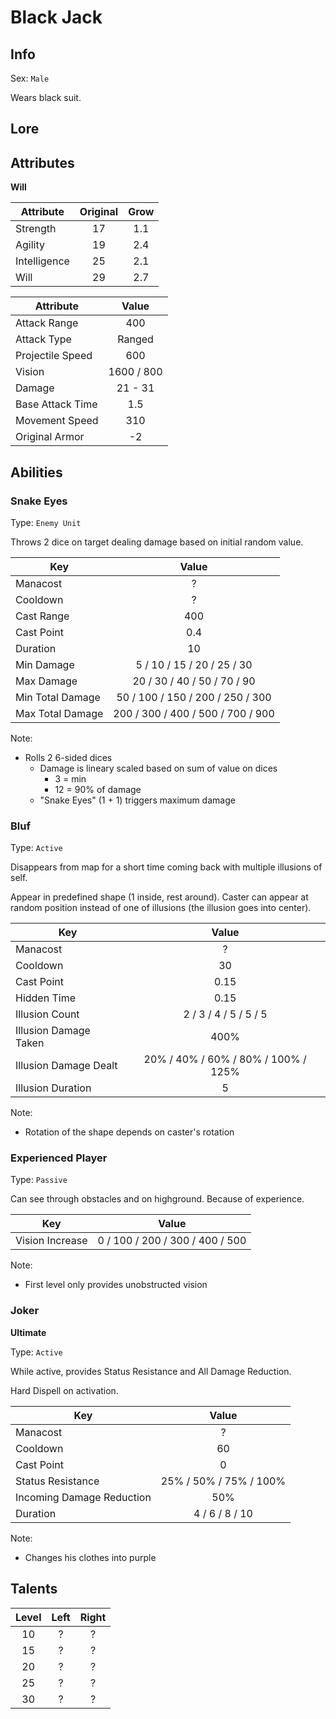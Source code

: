 # Black Jack

## Info
Sex: `Male`

Wears black suit.

## Lore

## Attributes

**Will**

|  Attribute   | Original | Grow |
|--------------|:--------:|:----:|
| Strength     |    17    | 1.1  |
| Agility      |    19    | 2.4  |
| Intelligence |    25    | 2.1  |
| Will         |    29    | 2.7  |


|    Attribute     |   Value    |
|------------------|:----------:|
| Attack Range     |    400     |
| Attack Type      |   Ranged   |
| Projectile Speed |    600     |
| Vision           | 1600 / 800 |
| Damage           |  21 - 31   |
| Base Attack Time |    1.5     |
| Movement Speed   |    310     |
| Original Armor   |     -2     |

## Abilities

### Snake Eyes

Type: `Enemy Unit`

Throws 2 dice on target dealing damage based on initial random value.

| Key | Value |
|-----|:-----:|
| Manacost | ? |
| Cooldown | ? |
| Cast Range | 400 |
| Cast Point | 0.4 |
| Duration | 10 |
| Min Damage | 5 / 10 / 15 / 20 / 25 / 30 |
| Max Damage | 20 / 30 / 40 / 50 / 70 / 90 |
| Min Total Damage | 50 / 100 / 150 / 200 / 250 / 300 |
| Max Total Damage | 200 / 300 / 400 / 500 / 700 / 900 |

Note:
- Rolls 2 6-sided dices
  - Damage is lineary scaled based on sum of value on dices
    - 3 = min
    - 12 = 90% of damage
  - "Snake Eyes" (1 + 1) triggers maximum damage

### Bluf

Type: `Active`

Disappears from map for a short time coming back with multiple illusions of self.

Appear in predefined shape (1 inside, rest around).
Caster can appear at random position instead of one of illusions (the illusion goes into center).

| Key | Value |
|-----|:-----:|
| Manacost | ? |
| Cooldown | 30 |
| Cast Point | 0.15 |
| Hidden Time | 0.15 |
| Illusion Count | 2 / 3 / 4 / 5 / 5 / 5 |
| Illusion Damage Taken | 400% |
| Illusion Damage Dealt | 20% / 40% / 60% / 80% / 100% / 125% |
| Illusion Duration | 5 |

Note:
- Rotation of the shape depends on caster's rotation

### Experienced Player

Type: `Passive`

Can see through obstacles and on highground.
Because of experience.

| Key | Value |
|-----|:-----:|
| Vision Increase | 0 / 100 / 200 / 300 / 400 / 500 |

Note:
- First level only provides unobstructed vision

### Joker
**__Ultimate__**

Type: `Active`

While active, provides Status Resistance and All Damage Reduction.

Hard Dispell on activation.

| Key | Value |
|-----|:-----:|
| Manacost | ? |
| Cooldown | 60 |
| Cast Point | 0 |
| Status Resistance | 25% / 50% / 75% / 100% |
| Incoming Damage Reduction | 50% |
| Duration | 4 / 6 / 8 / 10 |

Note:
- Changes his clothes into purple

## Talents

| Level | Left | Right |
|:-----:|:----:|:-----:|
| 10 | ? | ? |
| 15 | ? | ? |
| 20 | ? | ? |
| 25 | ? | ? |
| 30 | ? | ? |
